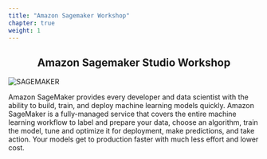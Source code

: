 ```yaml
---
title: "Amazon Sagemaker Workshop"
chapter: true
weight: 1
---
```

<div style="text-align: center"><h2>Amazon Sagemaker Studio Workshop</h2></div>

![SAGEMAKER](images/sagemaker.jpg)

Amazon SageMaker provides every developer and data scientist with the ability to build, train, and deploy machine learning models quickly. Amazon SageMaker is a fully-managed service that covers the entire machine learning workflow to label and prepare your data, choose an algorithm, train the model, tune and optimize it for deployment, make predictions, and take action. Your models get to production faster with much less effort and lower cost.
